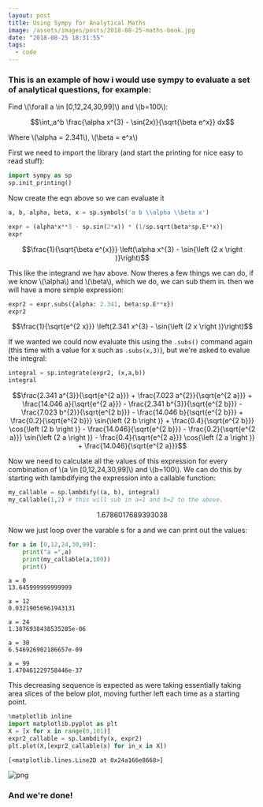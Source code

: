 ```yaml
---
layout: post
title: Using Sympy for Analytical Maths
image: /assets/images/posts/2018-08-25-maths-book.jpg
date: "2018-08-25 18:31:55"
tags:
  - code
---
```


### This is an example of how i would use sympy to evaluate a set of analytical questions, for example:

Find \\(\forall a \in [0,12,24,30,99]\\) and \\(b=100\\):

$$\int_a^b \frac{\alpha x^{3} - \sin(2x)}{\sqrt{\beta e^x}} dx$$

Where \\(\alpha = 2.341\\), \\(\beta = e^x\\)

First we need to import the library (and start the printing for nice easy to read stuff):

```python
import sympy as sp
sp.init_printing()
```

Now create the eqn above so we can evaluate it

```python
a, b, alpha, beta, x = sp.symbols('a b \\alpha \\beta x')
```

```python
expr = (alpha*x**3 - sp.sin(2*x)) * (1/sp.sqrt(beta*sp.E**x))
expr
```

$$\frac{1}{\sqrt{\beta e^{x}}} \left(\alpha x^{3} - \sin{\left (2 x \right )}\right)$$

This like the integrand we hav above. Now theres a few things we can do, if we know \\(\alpha\\) and \\(\beta\\), which we do, we can sub them in. then we will have a more simple expression:

```python
expr2 = expr.subs({alpha: 2.341, beta:sp.E**x})
expr2
```

$$\frac{1}{\sqrt{e^{2 x}}} \left(2.341 x^{3} - \sin{\left (2 x \right )}\right)$$

If we wanted we could now evaluate this using the `.subs()` command again (this time with a value for x such as `.subs(x,3)`), but we're asked to evalue the integral:

```python
integral = sp.integrate(expr2, (x,a,b))
integral
```

$$\frac{2.341 a^{3}}{\sqrt{e^{2 a}}} + \frac{7.023 a^{2}}{\sqrt{e^{2 a}}} + \frac{14.046 a}{\sqrt{e^{2 a}}} - \frac{2.341 b^{3}}{\sqrt{e^{2 b}}} - \frac{7.023 b^{2}}{\sqrt{e^{2 b}}} - \frac{14.046 b}{\sqrt{e^{2 b}}} + \frac{0.2}{\sqrt{e^{2 b}}} \sin{\left (2 b \right )} + \frac{0.4}{\sqrt{e^{2 b}}} \cos{\left (2 b \right )} - \frac{14.046}{\sqrt{e^{2 b}}} - \frac{0.2}{\sqrt{e^{2 a}}} \sin{\left (2 a \right )} - \frac{0.4}{\sqrt{e^{2 a}}} \cos{\left (2 a \right )} + \frac{14.046}{\sqrt{e^{2 a}}}$$

Now we need to calculate all the values of this expression for every combination of \\(a \in [0,12,24,30,99]\\) and \\(b=100\\). We can do this by starting with lambdifying the expression into a callable function:

```python
my_callable = sp.lambdify((a, b), integral)
my_callable(1,2) # this will sub in a=1 and b=2 to the above.
```

$$1.6786017689393038$$

Now we just loop over the varable s for a and we can print out the values:

```python
for a in [0,12,24,30,99]:
    print("a =",a)
    print(my_callable(a,100))
    print()
```

    a = 0
    13.645999999999999

    a = 12
    0.03219056961943131

    a = 24
    1.3876938438535285e-06

    a = 30
    6.546926902186657e-09

    a = 99
    1.470461229758446e-37

This decreasing sequence is expected as were taking essentially taking area slices of the below plot, moving further left each time as a starting point.

```python
%matplotlib inline
import matplotlib.pyplot as plt
X = [x for x in range(0,101)]
expr2_callable = sp.lambdify(x, expr2)
plt.plot(X,[expr2_callable(x) for in_x in X])
```

    [<matplotlib.lines.Line2D at 0x24a166e8668>]

![png](../assets/img/content/2018/08/output_14_1.png)

### And we're done!
